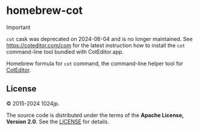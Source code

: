 
homebrew-cot
=============================

> [!IMPORTANT]
> `cot` cask was deprecated on 2024-06-04 and is no longer maintained. See <https://coteditor.com/com> for the latest instruction how to install the `cot` command-line tool bundled with CotEditor.app.


Homebrew formula for `cot` command, the command-line helper tool for [CotEditor](https://coteditor.com).


License
-----------------------------

© 2015-2024 1024jp.

The source code is distributed under the terms of the __Apache License, Version 2.0__. See the [LICENSE](LICENSE) for details.
